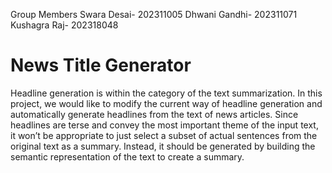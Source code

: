 Group Members
Swara Desai- 202311005
Dhwani Gandhi- 202311071
Kushagra Raj- 202318048

# News Title Generator
Headline generation is within the category of the text summarization. In this project, we would like to modify the current way of headline generation and automatically generate headlines from the text of news articles. Since headlines are terse and convey the most important theme of the input text, it won’t be appropriate to just select a subset of actual sentences from the original text as a summary. Instead, it should be generated by building the semantic representation of the text to create a summary.
